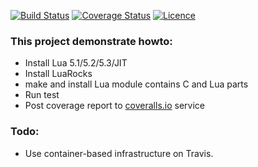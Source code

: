 [![Build Status](https://travis-ci.org/moteus/lua-travis-example.png?branch=master)](https://travis-ci.org/moteus/lua-travis-example)
[![Coverage Status](https://coveralls.io/repos/moteus/lua-travis-example/badge.png?branch=master)](https://coveralls.io/r/moteus/lua-travis-example?branch=master)
[![Licence](http://img.shields.io/badge/Licence-MIT-brightgreen.svg)](LICENSE)

### This project demonstrate howto:
* Install Lua 5.1/5.2/5.3/JIT
* Install LuaRocks
* make and install Lua module contains C and Lua parts
* Run test
* Post coverage report to [coveralls.io](https://coveralls.io) service

### Todo:
* Use container-based infrastructure on Travis.
